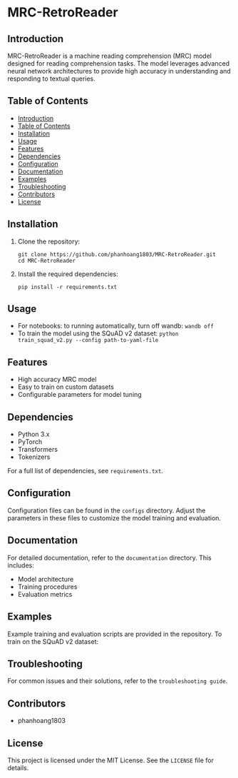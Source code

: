 # MRC-RetroReader

## Introduction

MRC-RetroReader is a machine reading comprehension (MRC) model designed for reading comprehension tasks. The model leverages advanced neural network architectures to provide high accuracy in understanding and responding to textual queries.

## Table of Contents

- [Introduction](#introduction)
- [Table of Contents](#table-of-contents)
- [Installation](#installation)
- [Usage](#usage)
- [Features](#features)
- [Dependencies](#dependencies)
- [Configuration](#configuration)
- [Documentation](#documentation)
- [Examples](#examples)
- [Troubleshooting](#troubleshooting)
- [Contributors](#contributors)
- [License](#license)

## Installation

1. Clone the repository:
    ```
    git clone https://github.com/phanhoang1803/MRC-RetroReader.git
    cd MRC-RetroReader
    ```
2. Install the required dependencies:
    ```
    pip install -r requirements.txt
    ```

## Usage

- For notebooks: to running automatically, turn off wandb: ```wandb off``` 
- To train the model using the SQuAD v2 dataset: ```python train_squad_v2.py --config path-to-yaml-file```

## Features

- High accuracy MRC model
- Easy to train on custom datasets
- Configurable parameters for model tuning

## Dependencies

- Python 3.x
- PyTorch
- Transformers
- Tokenizers

For a full list of dependencies, see `requirements.txt`.

## Configuration

Configuration files can be found in the `configs` directory. Adjust the parameters in these files to customize the model training and evaluation.

## Documentation

For detailed documentation, refer to the `documentation` directory. This includes:
- Model architecture
- Training procedures
- Evaluation metrics

## Examples

Example training and evaluation scripts are provided in the repository. To train on the SQuAD v2 dataset:


## Troubleshooting

For common issues and their solutions, refer to the `troubleshooting guide`.

## Contributors

- phanhoang1803

## License

This project is licensed under the MIT License. See the `LICENSE` file for details.


